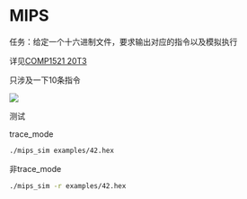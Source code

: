 # MIPS

任务：给定一个十六进制文件，要求输出对应的指令以及模拟执行

详见[COMP1521 20T3](https://cgi.cse.unsw.edu.au/~cs1521/20T3/assignments/ass1/index.html)

只涉及一下10条指令

![](https://cdn.jsdelivr.net/gh/growvv/image-bed/images/20201031103047.png)

测试

trace_mode

```bash
./mips_sim examples/42.hex
```
非trace_mode
```bash
./mips_sim -r examples/42.hex
```
